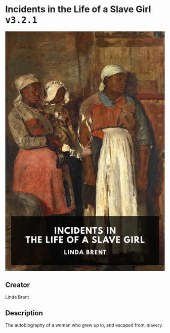 
# Incidents in the Life of a Slave Girl <kbd>v3.2.1</kbd>

<center>
  <img src="./cover-1024.jpg"/>
</center>

## Creator
Linda Brent

## Description
The autobiography of a woman who grew up in, and escaped from, slavery.
